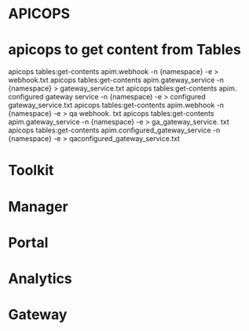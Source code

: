 # APICOPS

  # apicops to get content from Tables

  apicops tables:get-contents apim.webhook -n {namespace} -e > webhook.txt
  apicops tables:get-contents apim.gateway_service -n {namespace} > gateway_service.txt
  apicops tables:get-contents apim. configured gateway service -n {namespace) -e > configured gateway_service.txt
  apicops tables:get-contents apim.webhook -n {namespace} -e > qa webhook. txt 
  apicops tables:get-contents apim.gateway_service -n {namespace} -e > ga_gateway_service. txt
  apicops tables:get-contents apim.configured_gateway_service -n {namespace} -e > qaconfigured_gateway_service.txt

# Toolkit

# Manager
# Portal
# Analytics
# Gateway
